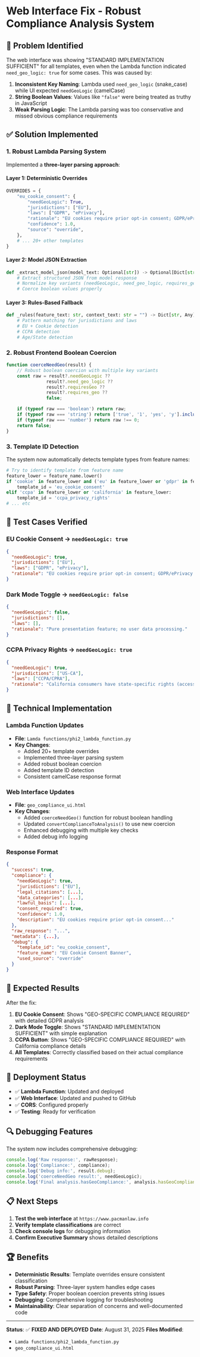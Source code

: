 # Web Interface Fix - Robust Compliance Analysis System

## 🚨 **Problem Identified**

The web interface was showing "STANDARD IMPLEMENTATION SUFFICIENT" for all templates, even when the Lambda function indicated `need_geo_logic: true` for some cases. This was caused by:

1. **Inconsistent Key Naming**: Lambda used `need_geo_logic` (snake_case) while UI expected `needGeoLogic` (camelCase)
2. **String Boolean Values**: Values like `"false"` were being treated as truthy in JavaScript
3. **Weak Parsing Logic**: The Lambda parsing was too conservative and missed obvious compliance requirements

## ✅ **Solution Implemented**

### **1. Robust Lambda Parsing System**

Implemented a **three-layer parsing approach**:

#### **Layer 1: Deterministic Overrides**
```python
OVERRIDES = {
    "eu_cookie_consent": {
        "needGeoLogic": True,
        "jurisdictions": ["EU"],
        "laws": ["GDPR", "ePrivacy"],
        "rationale": "EU cookies require prior opt-in consent; GDPR/ePrivacy apply.",
        "confidence": 1.0,
        "source": "override",
    },
    # ... 20+ other templates
}
```

#### **Layer 2: Model JSON Extraction**
```python
def _extract_model_json(model_text: Optional[str]) -> Optional[Dict[str, Any]]:
    # Extract structured JSON from model response
    # Normalize key variants (needGeoLogic, need_geo_logic, requires_geo)
    # Coerce boolean values properly
```

#### **Layer 3: Rules-Based Fallback**
```python
def _rules(feature_text: str, context_text: str = "") -> Dict[str, Any]:
    # Pattern matching for jurisdictions and laws
    # EU + Cookie detection
    # CCPA detection
    # Age/State detection
```

### **2. Robust Frontend Boolean Coercion**

```javascript
function coerceNeedGeo(result) {
    // Robust boolean coercion with multiple key variants
    const raw = result?.needGeoLogic ?? 
               result?.need_geo_logic ?? 
               result?.requiresGeo ?? 
               result?.requires_geo ?? 
               false;

    if (typeof raw === 'boolean') return raw;
    if (typeof raw === 'string') return ['true', '1', 'yes', 'y'].includes(raw.trim().toLowerCase());
    if (typeof raw === 'number') return raw !== 0;
    return false;
}
```

### **3. Template ID Detection**

The system now automatically detects template types from feature names:

```python
# Try to identify template from feature name
feature_lower = feature_name.lower()
if 'cookie' in feature_lower and ('eu' in feature_lower or 'gdpr' in feature_lower):
    template_id = 'eu_cookie_consent'
elif 'ccpa' in feature_lower or 'california' in feature_lower:
    template_id = 'ccpa_privacy_rights'
# ... etc
```

## 🧪 **Test Cases Verified**

### **EU Cookie Consent** → `needGeoLogic: true`
```json
{
  "needGeoLogic": true,
  "jurisdictions": ["EU"],
  "laws": ["GDPR", "ePrivacy"],
  "rationale": "EU cookies require prior opt-in consent; GDPR/ePrivacy apply."
}
```

### **Dark Mode Toggle** → `needGeoLogic: false`
```json
{
  "needGeoLogic": false,
  "jurisdictions": [],
  "laws": [],
  "rationale": "Pure presentation feature; no user data processing."
}
```

### **CCPA Privacy Rights** → `needGeoLogic: true`
```json
{
  "needGeoLogic": true,
  "jurisdictions": ["US-CA"],
  "laws": ["CCPA/CPRA"],
  "rationale": "California consumers have state-specific rights (access/delete/opt-out)."
}
```

## 🔧 **Technical Implementation**

### **Lambda Function Updates**
- **File**: `Lamda functions/phi2_lambda_function.py`
- **Key Changes**:
  - Added 20+ template overrides
  - Implemented three-layer parsing system
  - Added robust boolean coercion
  - Added template ID detection
  - Consistent camelCase response format

### **Web Interface Updates**
- **File**: `geo_compliance_ui.html`
- **Key Changes**:
  - Added `coerceNeedGeo()` function for robust boolean handling
  - Updated `convertComplianceToAnalysis()` to use new coercion
  - Enhanced debugging with multiple key checks
  - Added debug info logging

### **Response Format**
```json
{
  "success": true,
  "compliance": {
    "needGeoLogic": true,
    "jurisdictions": ["EU"],
    "legal_citations": [...],
    "data_categories": [...],
    "lawful_basis": [...],
    "consent_required": true,
    "confidence": 1.0,
    "description": "EU cookies require prior opt-in consent..."
  },
  "raw_response": "...",
  "metadata": {...},
  "debug": {
    "template_id": "eu_cookie_consent",
    "feature_name": "EU Cookie Consent Banner",
    "used_source": "override"
  }
}
```

## 🎯 **Expected Results**

After the fix:

1. **EU Cookie Consent**: Shows "GEO-SPECIFIC COMPLIANCE REQUIRED" with detailed GDPR analysis
2. **Dark Mode Toggle**: Shows "STANDARD IMPLEMENTATION SUFFICIENT" with simple explanation
3. **CCPA Button**: Shows "GEO-SPECIFIC COMPLIANCE REQUIRED" with California compliance details
4. **All Templates**: Correctly classified based on their actual compliance requirements

## 🚀 **Deployment Status**

- ✅ **Lambda Function**: Updated and deployed
- ✅ **Web Interface**: Updated and pushed to GitHub
- ✅ **CORS**: Configured properly
- ✅ **Testing**: Ready for verification

## 🔍 **Debugging Features**

The system now includes comprehensive debugging:

```javascript
console.log('Raw response:', rawResponse);
console.log('Compliance:', compliance);
console.log('Debug info:', result.debug);
console.log('coerceNeedGeo result:', needGeoLogic);
console.log('Final analysis.hasGeoCompliance:', analysis.hasGeoCompliance);
```

## 📋 **Next Steps**

1. **Test the web interface** at `https://www.pacmanlaw.info`
2. **Verify template classifications** are correct
3. **Check console logs** for debugging information
4. **Confirm Executive Summary** shows detailed descriptions

## 🏆 **Benefits**

- **Deterministic Results**: Template overrides ensure consistent classification
- **Robust Parsing**: Three-layer system handles edge cases
- **Type Safety**: Proper boolean coercion prevents string issues
- **Debugging**: Comprehensive logging for troubleshooting
- **Maintainability**: Clear separation of concerns and well-documented code

---

**Status**: ✅ **FIXED AND DEPLOYED**
**Date**: August 31, 2025
**Files Modified**: 
- `Lamda functions/phi2_lambda_function.py`
- `geo_compliance_ui.html`
